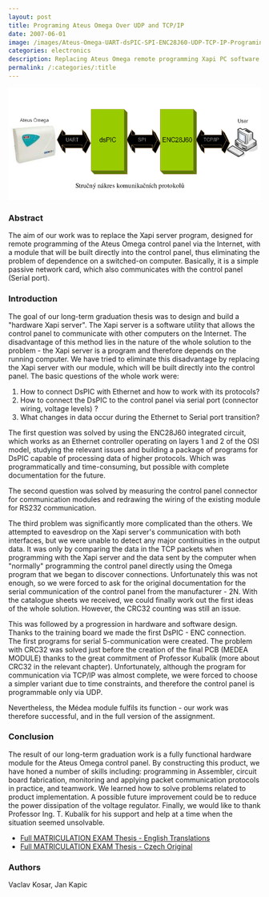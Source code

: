 ```yaml
---
layout: post
title: Programing Ateus Omega Over UDP and TCP/IP
date: 2007-06-01
image: /images/Ateus-Omega-UART-dsPIC-SPI-ENC28J60-UDP-TCP-IP-Programing.png
categories: electronics
description: Replacing Ateus Omega remote programming Xapi PC software with a built-in DsPIC module with ENC28J60. 
permalink: /:categories/:title
---
```



![Ateus Omega via UART to dsPIC via SPI to ENC28J60 via IP](/images/Ateus-Omega-UART-dsPIC-SPI-ENC28J60-UDP-TCP-IP-Programing.png)

### Abstract
The aim of our work was to replace the Xapi server program, designed for remote
programming of the Ateus Omega control panel via the Internet, with a module that will be
built directly into the control panel, thus eliminating the problem of dependence on a
switched-on computer. Basically, it is a simple passive network card, which also
communicates with the control panel (Serial port).

### Introduction
The goal of our long-term graduation thesis was to design and build a "hardware
Xapi server". The Xapi server is a software utility that allows the control panel to
communicate
with other computers on the Internet. The disadvantage of this method lies in the nature of
the whole solution to the problem - the Xapi server is a program and therefore depends on
the running computer. We have tried to eliminate this disadvantage by replacing the Xapi
server with our module, which will be built directly into the control panel. The basic
questions of the whole work were:

1. How to connect DsPIC with Ethernet and how to work with its protocols?
2. How to connect the DsPIC to the control panel via serial port (connector wiring,
voltage levels) ?
3. What changes in data occur during the Ethernet to Serial port transition?


The first question was solved by using the ENC28J60 integrated circuit, which
works as an Ethernet controller operating on layers 1 and 2 of the OSI model, studying the
relevant issues and building a package of programs for DsPIC capable of processing data
of higher protocols. Which was programmatically and time-consuming, but possible with
complete documentation for the future.


The second question was solved by measuring the control panel connector for
communication modules and redrawing the wiring of the existing module for RS232
communication.

The third problem was significantly more complicated than the others. We
attempted to eavesdrop on the Xapi server's communication with both interfaces, but we
were unable to detect any major continuities in the output data. It was only by comparing
the data in the TCP packets when programming with the Xapi server and the data sent by
the computer when "normally" programming the control panel directly using the Omega
program that we began to discover connections. Unfortunately this was not enough, so we
were forced to ask for the original documentation for the serial communication of the
control panel from the manufacturer - 2N. With the catalogue sheets we received, we
could finally work out the first ideas of the whole solution. However, the CRC32 counting
was still an issue.

This was followed by a progression in hardware and software design. Thanks to the
training board we made the first DsPIC - ENC connection. The first programs for serial
5-communication were created. The problem with CRC32 was solved just before the creation
of the final PCB (MEDEA MODULE) thanks to the great commitment of Professor
Kubalik (more about CRC32 in the relevant chapter). Unfortunately, although the program
for communication via TCP/IP was almost complete, we were forced to choose a simpler variant due to time constraints, and
therefore the control panel is programmable only via UDP.

Nevertheless, the Médea module fulfils its function - our work was therefore successful,
and in the full version of the assignment.

### Conclusion
The result of our long-term graduation work is a fully functional hardware module
for the Ateus Omega control panel. By constructing this product, we have honed a number
of skills including: programming in Assembler, circuit board fabrication, monitoring and
applying packet communication protocols in practice, and teamwork. We learned how to
solve problems related to product implementation. A possible future improvement could be
to reduce the power dissipation of the voltage regulator. Finally, we would like to thank
Professor Ing. T. Kubalík for his support and help
at a time when the situation seemed unsolvable.


- [Full MATRICULATION EXAM Thesis -  English Translations](/docs/mat_prace_MEDEA_MODUL_en.pdf)
- [Full MATRICULATION EXAM Thesis -  Czech Original](/docs/mat_prace_MEDEA_MODUL.pdf)



### Authors
Vaclav Kosar, Jan Kapic
